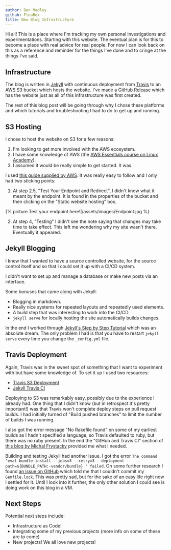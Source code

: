 ```yaml
---
author: Ben Madley
github: FleaRex
title: New Blog Infrastructure
---
```


Hi all! This is a place where I'm tracking my own personal investigations and experimentations. Starting with this website. The eventual plan is for this to become a place with real advice for real people. For now I can look back on this as a reference and reminder for the things I've done and to cringe at the things I've said.

## Infrastructure

The blog is written in [Jekyll](https://jekyllrb.com/) with continuous deployment from [Travis](https://travis-ci.org/) to an [AWS S3](https://aws.amazon.com/s3/) bucket which hosts the website. I've made a [GitHub Release](https://github.com/FleaRex/PersonalBlog/tree/v1.0.0) which has the website just as all of this infrastructure was first created.

The rest of this blog post will be going through why I chose these platforms and which tutorials and troubleshooting I had to do to get up and running.

## S3 Hosting

I chose to host the website on S3 for a few reasons:
1. I'm looking to get more involved with the AWS ecosystem.
2. I have some knowledge of AWS (the [AWS Essentials course on Linux Academy](https://linuxacademy.com/amazon-web-services/training/course/name/aws-essentials)).
3. I assumed it would be really simple to get started. It was.

I used [this guide supplied by AWS](https://docs.aws.amazon.com/AmazonS3/latest/dev/website-hosting-custom-domain-walkthrough.html). It was really easy to follow and I only had two sticking points:
1. At step 2.5, "Test Your Endpoint and Redirect", I didn't know what it meant by the endpoint. It is found in the properties of the bucket and then clicking on the "Static website hosting" box.

{% picture Test your endpoint here!|/assets/images/Endpoint.jpg %}

2. At step 4, "Testing" I didn't see the note saying that changes may take time to take effect. This left me wondering why my site wasn't there. Eventually it appeared.

## Jekyll Blogging

I knew that I wanted to have a source controlled website, for the source control itself and so that I could set it up with a CI/CD system.

I didn't want to set up and manage a database or make new posts via an interface.

Some bonuses that came along with Jekyll:
- Blogging in markdown.
- Really nice systems for repeated layouts and repeatedly used elements.
- A build step that was interesting to work into the CI/CD.
- `jekyll serve` for locally hosting the site automatically builds changes.

In the end I worked through [Jekyll's Step by Step Tutorial](https://jekyllrb.com/docs/step-by-step/01-setup/) which was an absolute dream. The only problem I had is that you have to restart `jekyll serve` every time you change the `_config.yml` file.

## Travis Deployment

Again, Travis was in the sweet spot of something that I want to experiment with but have some knowledge of. To set it up I used two resources:
- [Travis S3 Deployment](https://docs.travis-ci.com/user/deployment/s3/)
- [Jekyll Travis CI](https://jekyllrb.com/docs/continuous-integration/travis-ci/)

Deploying to S3 was remarkably easy, possibly due to the experience I already had. One thing that I didn't know (but in retrospect it's pretty important!) was that Travis won't complete deploy steps on pull request builds. I had initially turned of "Build pushed branches" to limit the number of builds I was running.

I also got the error message "No Rakefile found" on some of my earliest builds as I hadn't specified a language, so Travis defaulted to ruby, but there was no ruby present. In the end the "GitHub and Travis CI" section of [this blog by Michal Frystacky](https://medium.com/@michal.frystacky/static-site-github-to-s3-770953a90f67) provided me what I needed.

Building and testing Jekyll had another issue. I got the error `The command "eval bundle install --jobs=3 --retry=3 --deployment --path=${BUNDLE_PATH:-vendor/bundle} " failed`. On some further research I found [an issue on GitHub](https://github.com/travis-ci/travis-ci/issues/6833) which told me that I couldn't commit my `Gemfile.lock`. This was pretty sad, but for the sake of an easy life right now I settled for it. Until I look into it further, the only other solution I could see is doing work on this blog in a VM.

## Next Steps

Potential next steps include:
- Infrastructure as Code!
- Integrating some of my previous projects (more info on some of these are to come)
- New projects! We all love new projects!
